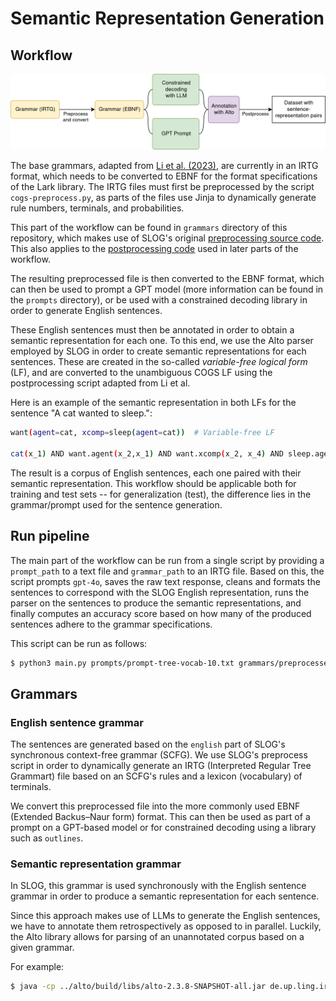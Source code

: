 # Semantic Representation Generation

## Workflow

![workflow](img/workflow.png)

The base grammars, adapted from [Li et al. (2023)](https://arxiv.org/abs/2310.15040), are currently in an IRTG format, which needs to be converted to EBNF for the format specifications of the Lark library. The IRTG files must first be preprocessed by the script `cogs-preprocess.py`, as parts of the files use Jinja to dynamically generate rule numbers, terminals, and probabilities.

This part of the workflow can be found in `grammars` directory of this repository, which makes use of SLOG's original [preprocessing source code](https://github.com/bingzhilee/SLOG/tree/main/generation_scripts/grammars). This also applies to the [postprocessing code](https://github.com/bingzhilee/SLOG/tree/main/generation_scripts/varfree2cogs_converter) used in later parts of the workflow.

The resulting preprocessed file is then converted to the EBNF format, which can then be used to prompt a GPT model (more information can be found in the `prompts` directory), or be used with a constrained decoding library in order to generate English sentences.

These English sentences must then be annotated in order to obtain a semantic representation for each one. To this end, we use the Alto parser employed by SLOG in order to create semantic representations for each sentences. These are created in the so-called *variable-free logical form* (LF), and are converted to the unambiguous COGS LF using the postprocessing script adapted from Li et al.

Here is an example of the semantic representation in both LFs for the sentence "A cat wanted to sleep.":

```bash
want(agent=cat, xcomp=sleep(agent=cat))  # Variable-free LF 

cat(x_1) AND want.agent(x_2,x_1) AND want.xcomp(x_2, x_4) AND sleep.agent(x_4,x_1)  # COGS LF
```

The result is a corpus of English sentences, each one paired with their semantic representation. This workflow should be applicable both for training and test sets -- for generalization (test), the difference lies in the grammar/prompt used for the sentence generation.

## Run pipeline

The main part of the workflow can be run from a single script by providing a `prompt_path` to a text file and `grammar_path` to an IRTG file. Based on this, the script prompts `gpt-4o`, saves the raw text response, cleans and formats the sentences to correspond with the SLOG English representation, runs the parser on the sentences to produce the semantic representations, and finally computes an accuracy score based on how many of the produced sentences adhere to the grammar specifications.

This script can be run as follows:

```bash
$ python3 main.py prompts/prompt-tree-vocab-10.txt grammars/preprocessed-combined.irtg 
```

## Grammars

### English sentence grammar

The sentences are generated based on the `english` part of SLOG's synchronous context-free grammar (SCFG). We use SLOG's preprocess script in order to dynamically generate an IRTG (Interpreted Regular Tree Grammart) file based on an SCFG's rules and a lexicon (vocabulary) of terminals.

We convert this preprocessed file into the more commonly used EBNF (Extended Backus–Naur form) format. This can then be used as part of a prompt on a GPT-based model or for constrained decoding using a library such as `outlines`.

### Semantic representation grammar

In SLOG, this grammar is used synchronously with the English sentence grammar in order to produce a semantic representation for each sentence.

Since this approach makes use of LLMs to generate the English sentences, we have to annotate them retrospectively as opposed to in parallel. Luckily, the Alto library allows for parsing of an unannotated corpus based on a given grammar.

For example: 

```bash
$ java -cp ../alto/build/libs/alto-2.3.8-SNAPSHOT-all.jar de.up.ling.irtg.script.ParsingEvaluator -g grammars/preprocessed-main.irtg -I english -O semantics=cogs --no-derivations test-alto.txt
```
